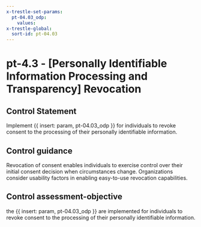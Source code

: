 ```yaml
---
x-trestle-set-params:
  pt-04.03_odp:
    values:
x-trestle-global:
  sort-id: pt-04.03
---
```


# pt-4.3 - \[Personally Identifiable Information Processing and Transparency\] Revocation

## Control Statement

Implement {{ insert: param, pt-04.03_odp }} for individuals to revoke consent to the processing of their personally identifiable information.

## Control guidance

Revocation of consent enables individuals to exercise control over their initial consent decision when circumstances change. Organizations consider usability factors in enabling easy-to-use revocation capabilities.

## Control assessment-objective

the {{ insert: param, pt-04.03_odp }} are implemented for individuals to revoke consent to the processing of their personally identifiable information.
